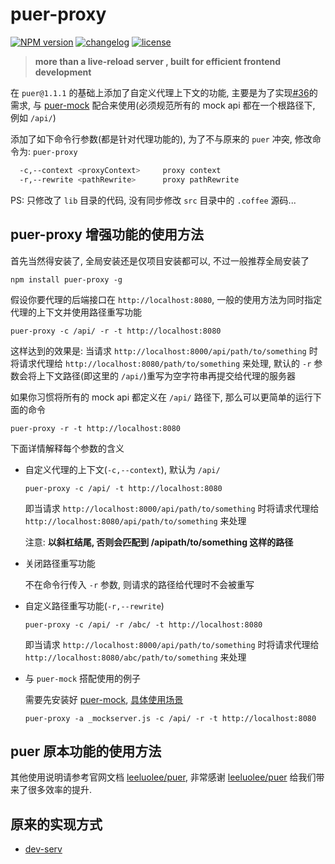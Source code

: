 # puer-proxy

[![NPM version][npm-image]][npm-url] [![changelog][changelog-image]][changelog-url] [![license][license-image]][license-url]

[npm-image]: https://img.shields.io/npm/v/puer-proxy.svg?style=flat-square
[npm-url]: https://npmjs.org/package/puer-proxy
[license-image]: https://img.shields.io/badge/License-MIT-blue.svg?style=flat-square
[license-url]: https://github.com/ufologist/puer-proxy/blob/master/LICENSE
[changelog-image]: https://img.shields.io/badge/CHANGE-LOG-blue.svg?style=flat-square
[changelog-url]: https://github.com/ufologist/puer-proxy/blob/master/CHANGELOG.md

> __more than a live-reload server , built for efficient frontend development__

在 `puer@1.1.1` 的基础上添加了自定义代理上下文的功能, 主要是为了实现[#36](https://github.com/leeluolee/puer/issues/36 "能否让代理功能和静态服务功能同时开启?")的需求, 与 [puer-mock](https://github.com/ufologist/puer-mock) 配合来使用(必须规范所有的 mock api 都在一个根路径下, 例如 `/api/`)

添加了如下命令行参数(都是针对代理功能的), 为了不与原来的 `puer` 冲突, 修改命令为: `puer-proxy`

```bash
  -c,--context <proxyContext>     proxy context
  -r,--rewrite <pathRewrite>      proxy pathRewrite
```

PS: 只修改了 `lib` 目录的代码, 没有同步修改 `src` 目录中的 `.coffee` 源码...

## puer-proxy 增强功能的使用方法

首先当然得安装了, 全局安装还是仅项目安装都可以, 不过一般推荐全局安装了

```shell
npm install puer-proxy -g
```

假设你要代理的后端接口在 `http://localhost:8080`, 一般的使用方法为同时指定代理的上下文并使用路径重写功能

```shell
puer-proxy -c /api/ -r -t http://localhost:8080
```

这样达到的效果是: 当请求 `http://localhost:8000/api/path/to/something` 时将请求代理给 `http://localhost:8080/path/to/something` 来处理, 默认的 `-r` 参数会将上下文路径(即这里的 `/api/`)重写为空字符串再提交给代理的服务器

如果你习惯将所有的 mock api 都定义在 `/api/` 路径下, 那么可以更简单的运行下面的命令

```shell
puer-proxy -r -t http://localhost:8080
```

下面详情解释每个参数的含义

* 自定义代理的上下文(`-c,--context`), 默认为 `/api/`

  ```shell
  puer-proxy -c /api/ -t http://localhost:8080
  ```

  即当请求 `http://localhost:8000/api/path/to/something` 时将请求代理给 `http://localhost:8080/api/path/to/something` 来处理

  注意: **以斜杠结尾, 否则会匹配到 /apipath/to/something 这样的路径**
* 关闭路径重写功能

  不在命令行传入 `-r` 参数, 则请求的路径给代理时不会被重写
* 自定义路径重写功能(`-r,--rewrite`)

  ```shell
  puer-proxy -c /api/ -r /abc/ -t http://localhost:8080
  ```

  即当请求 `http://localhost:8000/api/path/to/something` 时将请求代理给 `http://localhost:8080/abc/path/to/something` 来处理
* 与 `puer-mock` 搭配使用的例子

  需要先安装好 [puer-mock](https://github.com/ufologist/puer-mock), [具体使用场景](https://github.com/ufologist/puer-proxy/blob/master/puer-proxy-mock.md)

  ```shell
  puer-proxy -a _mockserver.js -c /api/ -r -t http://localhost:8080
  ```

## puer 原本功能的使用方法

其他使用说明请参考官网文档 [leeluolee/puer](https://github.com/leeluolee/puer), 非常感谢 [leeluolee/puer](https://github.com/leeluolee/puer) 给我们带来了很多效率的提升.

## 原来的实现方式

* [dev-serv](https://github.com/ufologist/dev-serv "开发时使用的专属服务器")
